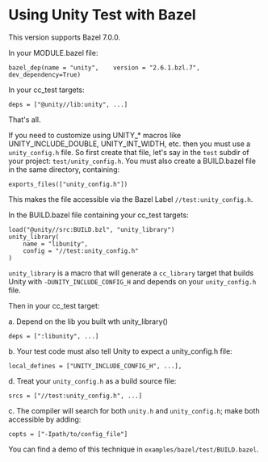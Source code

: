 # Using Unity Test with Bazel

This version supports Bazel 7.0.0.

In your MODULE.bazel file:

    bazel_dep(name = "unity",    version = "2.6.1.bzl.7", dev_dependency=True)

In your cc_test targets:

    deps = ["@unity//lib:unity", ...]

That's all.

If you need to customize using UNITY_* macros like
UNITY_INCLUDE_DOUBLE, UNITY_INT_WIDTH, etc. then you must use a
`unity_config.h` file. So first create that file, let's say in the
`test` subdir of your project: `test/unity_config.h`. You must also
create a BUILD.bazel file in the same directory, containing:

    exports_files(["unity_config.h"])

This makes the file accessible via the Bazel Label `//test:unity_config.h`.

In the BUILD.bazel file containing your cc_test targets:

    load("@unity//src:BUILD.bzl", "unity_library")
    unity_library(
        name = "libunity",
        config = "//test:unity_config.h"
    )

`unity_library` is a macro that will generate a `cc_library` target
that builds Unity with `-DUNITY_INCLUDE_CONFIG_H` and depends on your
`unity_config.h` file.

Then in your cc_test target:

a. Depend on the lib you built wth unity_library()

    deps = [":libunity", ...]

b. Your test code must also tell Unity to expect a unity_config.h file:

    local_defines = ["UNITY_INCLUDE_CONFIG_H", ...],

d.  Treat your `unity_config.h` as a build source file:

    srcs = ["//test:unity_config.h", ...]

c.  The compiler will search for both `unity.h` and
    `unity_config.h`; make both accessible by adding:

    copts = ["-Ipath/to/config_file"]

You can find a demo of this technique in `examples/bazel/test/BUILD.bazel`.

